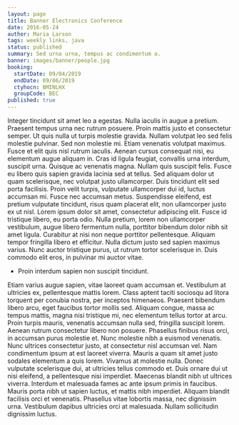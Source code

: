 ```yaml
---
layout: page
title: Banner Electronics Conference
date: 2016-05-24
author: Maria Larson
tags: weekly links, java
status: published
summary: Sed urna urna, tempus ac condimentum a.
banner: images/banner/people.jpg
booking:
  startDate: 09/04/2019
  endDate: 09/06/2019
  ctyhocn: BMINLHX
  groupCode: BEC
published: true
---
```

Integer tincidunt sit amet leo a egestas. Nulla iaculis in augue a pretium. Praesent tempus urna nec rutrum posuere. Proin mattis justo et consectetur semper. Ut quis nulla ut turpis molestie gravida. Nullam volutpat leo sed felis molestie pulvinar. Sed non molestie mi. Etiam venenatis volutpat maximus. Fusce et elit quis nisl rutrum iaculis. Aenean cursus consequat nisi, eu elementum augue aliquam in. Cras id ligula feugiat, convallis urna interdum, suscipit urna. Quisque ac venenatis magna. Nullam quis suscipit felis. Fusce eu libero quis sapien gravida lacinia sed at tellus. Sed aliquam dolor ut quam scelerisque, nec volutpat justo ullamcorper. Duis tincidunt elit sed porta facilisis.
Proin velit turpis, vulputate ullamcorper dui id, luctus accumsan mi. Fusce nec accumsan metus. Suspendisse eleifend, est pretium vulputate tincidunt, risus quam placerat elit, non ullamcorper justo ex ut nisl. Lorem ipsum dolor sit amet, consectetur adipiscing elit. Fusce id tristique libero, eu porta odio. Nulla pretium, lorem non ullamcorper vestibulum, augue libero fermentum nulla, porttitor bibendum dolor nibh sit amet ligula. Curabitur at nisi non neque porttitor pellentesque. Aliquam tempor fringilla libero et efficitur. Nulla dictum justo sed sapien maximus varius. Nunc auctor tristique purus, ut rutrum tortor scelerisque in. Duis commodo elit eros, in pulvinar mi auctor vitae.

* Proin interdum sapien non suscipit tincidunt.

Etiam varius augue sapien, vitae laoreet quam accumsan et. Vestibulum at ultricies ex, pellentesque mattis lorem. Class aptent taciti sociosqu ad litora torquent per conubia nostra, per inceptos himenaeos. Praesent bibendum libero arcu, eget faucibus tortor mollis sed. Aliquam congue, massa ac tempus mattis, magna nisi tristique mi, nec elementum tellus tortor at arcu. Proin turpis mauris, venenatis accumsan nulla sed, fringilla suscipit lorem. Aenean rutrum consectetur libero non posuere. Phasellus finibus risus orci, in accumsan purus molestie et. Nunc molestie nibh a euismod venenatis. Nunc ultrices consectetur justo, at consectetur nisl accumsan vel.
Nam condimentum ipsum at est laoreet viverra. Mauris a quam sit amet justo sodales elementum a quis lorem. Vivamus at molestie nulla. Donec vulputate scelerisque dui, at ultricies tellus commodo et. Duis ornare dui ut nisi eleifend, a pellentesque nisi imperdiet. Maecenas blandit nibh ut ultrices viverra. Interdum et malesuada fames ac ante ipsum primis in faucibus. Mauris porta nibh ut sapien luctus, et mattis nibh imperdiet. Aliquam blandit facilisis orci et venenatis. Phasellus vitae lobortis massa, nec dignissim urna. Vestibulum dapibus ultricies orci at malesuada. Nullam sollicitudin dignissim luctus.
